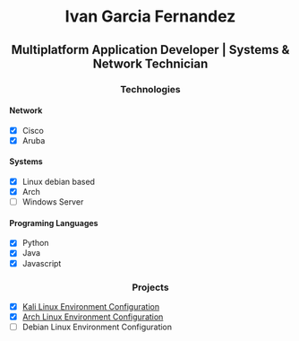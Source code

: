 <h1 align="center"> Ivan Garcia Fernandez </h1>
<h2 align="center"> Multiplatform Application Developer | Systems & Network Technician </h2>


<h3 align="center"> Technologies </h3>
<h4> Network </h4>

- [x] Cisco
- [x] Aruba
      
<h4> Systems </h4>

- [x] Linux debian based
- [x] Arch
- [ ] Windows Server
      
<h4> Programing Languages </h4>

- [x] Python
- [x] Java
- [x] Javascript
      
<h3 align="center"> Projects </h3>

- [x] [Kali Linux Environment Configuration](https://github.com/iv4n9f/dskcfg)
- [x] [Arch Linux Environment Configuration](https://github.com/iv4n9f/archdefault)
- [ ] Debian Linux Environment Configuration
